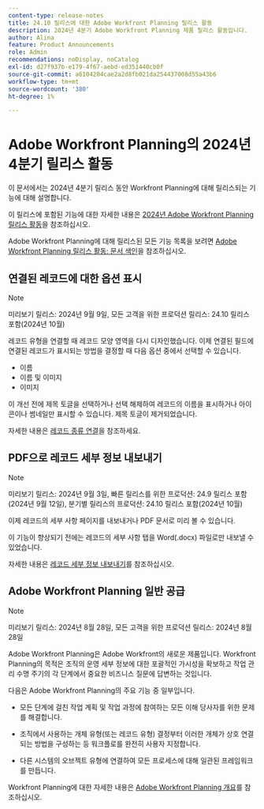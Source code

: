 ```yaml
---
content-type: release-notes
title: 24.10 릴리스에 대한 Adobe Workfront Planning 릴리스 활동
description: 2024년 4분기 Adobe Workfront Planning 제품 릴리스 활동입니다.
author: Alina
feature: Product Announcements
role: Admin
recommendations: noDisplay, noCatalog
exl-id: d27f937b-e179-4f67-aebd-ed351440cb0f
source-git-commit: a6104204cae2a2d8fb021da254437008d55a43b6
workflow-type: tm+mt
source-wordcount: '380'
ht-degree: 1%

---
```


# Adobe Workfront Planning의 2024년 4분기 릴리스 활동

이 문서에서는 2024년 4분기 릴리스 동안 Workfront Planning에 대해 릴리스되는 기능에 대해 설명합니다.

이 릴리스에 포함된 기능에 대한 자세한 내용은 [2024년 Adobe Workfront Planning 릴리스 활동](/help/quicksilver/planning/general/release-activity.md)을 참조하십시오.

<!--keep the sentence below for all future quarterly release pages-->

Adobe Workfront Planning에 대해 릴리스된 모든 기능 목록을 보려면 [Adobe Workfront Planning 릴리스 활동: 문서 색인](/help/quicksilver/product-announcements/product-releases/planning-release-activity/planning-release-activity-article-index.md)을 참조하십시오.

## 연결된 레코드에 대한 옵션 표시

>[!NOTE]
>
>미리보기 릴리스: 2024년 9월 9일, 모든 고객을 위한 프로덕션 릴리스: 24.10 릴리스 포함(2024년 10월)

레코드 유형을 연결할 때 레코드 모양 영역을 다시 디자인했습니다. 이제 연결된 필드에 연결된 레코드가 표시되는 방법을 결정할 때 다음 옵션 중에서 선택할 수 있습니다.

* 이름
* 이름 및 이미지
* 이미지

이 개선 전에 제목 토글을 선택하거나 선택 해제하여 레코드의 이름을 표시하거나 아이콘이나 썸네일만 표시할 수 있습니다. 제목 토글이 제거되었습니다.

자세한 내용은 [레코드 종류 연결](/help/quicksilver/planning/architecture/connect-record-types.md)을 참조하세요.

## PDF으로 레코드 세부 정보 내보내기

>[!NOTE]
>
>미리보기 릴리스: 2024년 9월 3일, 빠른 릴리스를 위한 프로덕션: 24.9 릴리스 포함(2024년 9월 12일), 분기별 릴리스의 프로덕션: 24.10 릴리스 포함(2024년 10월)

이제 레코드의 세부 사항 페이지를 내보내거나 PDF 문서로 미리 볼 수 있습니다.

이 기능이 향상되기 전에는 레코드의 세부 사항 탭을 Word(.docx) 파일로만 내보낼 수 있었습니다.

자세한 내용은 [레코드 세부 정보 내보내기](/help/quicksilver/planning/records/export-the-record-page.md)를 참조하십시오.

## Adobe Workfront Planning 일반 공급

>[!NOTE]
>
>미리보기 릴리스: 2024년 8월 28일, 모든 고객을 위한 프로덕션 릴리스: 2024년 8월 28일

Adobe Workfront Planning은 Adobe Workfront의 새로운 제품입니다. Workfront Planning의 목적은 조직의 운영 세부 정보에 대한 포괄적인 가시성을 확보하고 작업 관리 수명 주기의 각 단계에서 중요한 비즈니스 질문에 답변하는 것입니다.

다음은 Adobe Workfront Planning의 주요 기능 중 일부입니다.

* 모든 단계에 걸친 작업 계획 및 작업 과정에 참여하는 모든 이해 당사자를 위한 문제를 해결합니다.

* 조직에서 사용하는 개체 유형(또는 레코드 유형) 결정부터 이러한 개체가 상호 연결되는 방법을 구성하는 등 워크플로를 완전히 사용자 지정합니다.

* 다른 시스템의 오브젝트 유형에 연결하여 모든 프로세스에 대해 일관된 프레임워크를 만듭니다.

Workfront Planning에 대한 자세한 내용은 [Adobe Workfront Planning 개요](/help/quicksilver/planning/general/planning-overview.md)를 참조하십시오.
